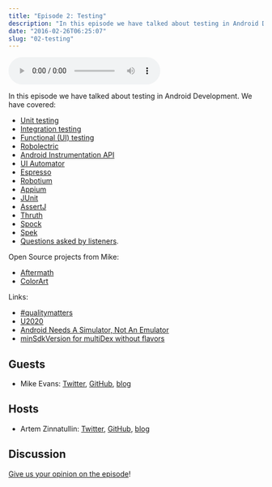 ```yaml
---
title: "Episode 2: Testing"
description: "In this episode we have talked about testing in Android Development."
date: "2016-02-26T06:25:07"
slug: "02-testing"
---
```

<audio controls preload="metadata">
  <source src="https://github.com/artem-zinnatullin/TheContext-Podcast/releases/download/Episode_2/The.Context.episode.2.mp3" type="audio/mpeg">
</audio>

In this episode we have talked about testing in Android Development. We have covered:

 - [Unit testing](https://en.wikipedia.org/wiki/Unit_testing)
 - [Integration testing](https://en.wikipedia.org/wiki/Integration_testing)
 - [Functional (UI) testing](https://en.wikipedia.org/wiki/Functional_testing)
 - [Robolectric](http://robolectric.org)
 - [Android Instrumentation API](http://developer.android.com/tools/testing/testing_android.html#Instrumentation)
 - [UI Automator](http://developer.android.com/tools/testing-support-library/index.html#UIAutomator)
 - [Espresso](http://developer.android.com/tools/testing-support-library/index.html#Espresso)
 - [Robotium](https://github.com/RobotiumTech/robotium)
 - [Appium](http://appium.io)
 - [JUnit](http://junit.org)
 - [AssertJ](http://joel-costigliola.github.io/assertj/)
 - [Thruth](https://github.com/google/truth)
 - [Spock](https://github.com/spockframework/spock)
 - [Spek](https://github.com/JetBrains/spek)
 - [Questions asked by listeners](https://github.com/artem-zinnatullin/TheContext-Podcast/issues/15).


Open Source projects from Mike:

 - [Aftermath](https://github.com/MichaelEvans/Aftermath)
 - [ColorArt](https://github.com/MichaelEvans/ColorArt)

Links:

 - [#qualitymatters](https://github.com/artem-zinnatullin/qualitymatters)
 - [U2020](https://github.com/JakeWharton/u2020)
 - [Android Needs A Simulator, Not An Emulator](http://jakewharton.com/android-needs-a-simulator/)
 - [minSdkVersion for multiDex without flavors](http://artemzin.com/blog/minsdk-without-flavors/)


## Guests

* Mike Evans: [Twitter](https://twitter.com/m_evans10), [GitHub](https://github.com/MichaelEvans), [blog](http://michaelevans.org)

## Hosts

* Artem Zinnatullin: [Twitter](https://twitter.com/artem_zin), [GitHub](https://github.com/artem-zinnatullin), [blog](https://artemzin.com)

## Discussion

[Give us your opinion on the episode](https://github.com/artem-zinnatullin/TheContext-Podcast/issues/17)!
